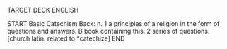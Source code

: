 TARGET DECK
ENGLISH

START
Basic
Catechism
Back: n. 1 a principles of a religion in the form of questions and answers. B book containing this. 2 series of questions. [church latin: related to *catechize]
END
